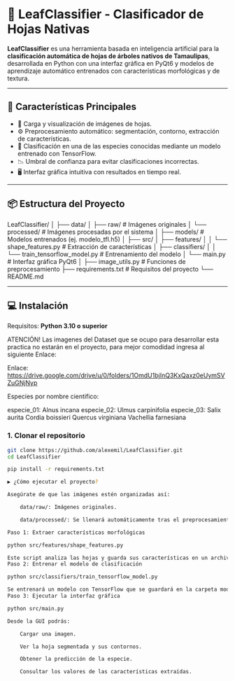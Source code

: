 # 🌿 LeafClassifier - Clasificador de Hojas Nativas

**LeafClassifier** es una herramienta basada en inteligencia artificial para la **clasificación automática de hojas de árboles nativos de Tamaulipas**, desarrollada en Python con una interfaz gráfica en PyQt6 y modelos de aprendizaje automático entrenados con características morfológicas y de textura.

---

## 🚀 Características Principales

- 📸 Carga y visualización de imágenes de hojas.
- ⚙️ Preprocesamiento automático: segmentación, contorno, extracción de características.
- 🧠 Clasificación en una de las especies conocidas mediante un modelo entrenado con TensorFlow.
- 📉 Umbral de confianza para evitar clasificaciones incorrectas.
- 🖥️ Interfaz gráfica intuitiva con resultados en tiempo real.

---

## 📦 Estructura del Proyecto

LeafClassifier/ │ ├── data/ │ ├── raw/ # Imágenes originales │ └── processed/ # Imágenes procesadas por el sistema │ ├── models/ # Modelos entrenados (ej. modelo_tfl.h5) │ ├── src/ │ ├── features/ │ │ └── shape_features.py # Extracción de características │ ├── classifiers/ │ │ └── train_tensorflow_model.py # Entrenamiento del modelo │ └── main.py # Interfaz gráfica PyQt6 │ ├── image_utils.py # Funciones de preprocesamiento ├── requirements.txt # Requisitos del proyecto └── README.md


---

## 💻 Instalación

Requisitos: **Python 3.10 o superior** 

ATENCIÓN! Las imagenes del Dataset que se ocupo para desarrollar esta practica no estarán en el proyecto, para mejor comodidad ingresa al siguiente Enlace:

Enlace: https://drive.google.com/drive/u/0/folders/1OmdU1bjInQ3KxQaxz0eUymSVZuGNjNyp

Especies por nombre cientifico:

especie_01: Alnus incana
especie_02: Ulmus carpinifolia 
especie_03: Salix aurita
Cordia boissieri
Quercus virginiana
Vachellia farnesiana

### 1. Clonar el repositorio

```bash
git clone https://github.com/alexemil/LeafClassifier.git
cd LeafClassifier

pip install -r requirements.txt

▶️ ¿Cómo ejecutar el proyecto?

Asegúrate de que las imágenes estén organizadas así:

    data/raw/: Imágenes originales.

    data/processed/: Se llenará automáticamente tras el preprocesamiento.

Paso 1: Extraer características morfológicas

python src/features/shape_features.py

Este script analiza las hojas y guarda sus características en un archivo .csv.
Paso 2: Entrenar el modelo de clasificación

python src/classifiers/train_tensorflow_model.py

Se entrenará un modelo con TensorFlow que se guardará en la carpeta models/.
Paso 3: Ejecutar la interfaz gráfica

python src/main.py

Desde la GUI podrás:

    Cargar una imagen.

    Ver la hoja segmentada y sus contornos.

    Obtener la predicción de la especie.

    Consultar los valores de las características extraídas.
